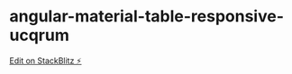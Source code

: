 # angular-material-table-responsive-ucqrum

[Edit on StackBlitz ⚡️](https://stackblitz.com/edit/angular-material-table-responsive-ucqrum)